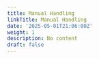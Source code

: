 ```yaml
---
title: Manual Handling
linkTitle: Manual Handling
date: '2025-05-01T21:06:00Z'
weight: 1
description: No content
draft: false
---
```



